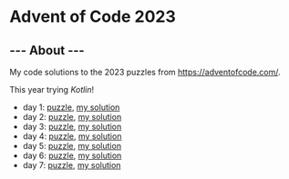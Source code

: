 # Advent of Code 2023

## --- About ---

My code solutions to the 2023 puzzles from https://adventofcode.com/.

This year trying _*Kotlin*_!

- day 1: [puzzle](https://adventofcode.com/2023/day/1), [my solution](./src/main/kotlin/adventofcode/Day1.kt)
- day 2: [puzzle](https://adventofcode.com/2023/day/2), [my solution](./src/main/kotlin/adventofcode/Day2.kt)
- day 3: [puzzle](https://adventofcode.com/2023/day/3), [my solution](./src/main/kotlin/adventofcode/Day3.kt)
- day 4: [puzzle](https://adventofcode.com/2023/day/4), [my solution](./src/main/kotlin/adventofcode/Day4.kt)
- day 5: [puzzle](https://adventofcode.com/2023/day/5), [my solution](./src/main/kotlin/adventofcode/Day5.kt)
- day 6: [puzzle](https://adventofcode.com/2023/day/6), [my solution](./src/main/kotlin/adventofcode/Day6.kt)
- day 7: [puzzle](https://adventofcode.com/2023/day/7), [my solution](./src/main/kotlin/adventofcode/Day7.kt)